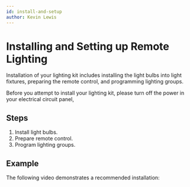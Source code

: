 ```yaml
---
id: install-and-setup
author: Kevin Lewis
---
```


# Installing and Setting up Remote Lighting

Installation of your lighting kit includes installing the light bulbs into light fixtures, preparing the remote control, and programming lighting groups.

Before you attempt to install your lighting kit, please turn off the power in your electrical circuit panel,

## Steps

  1. Install light bulbs.
  2. Prepare remote control.
  3. Program lighting groups.

## Example

The following video demonstrates a recommended installation:
